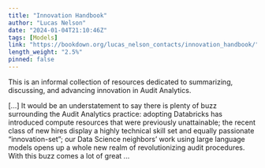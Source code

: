 ```yaml
---
title: "Innovation Handbook"
author: "Lucas Nelson"
date: "2024-01-04T21:10:46Z"
tags: [Models]
link: "https://bookdown.org/lucas_nelson_contacts/innovation_handbook/"
length_weight: "2.5%"
pinned: false
---
```


<p>This is an informal collection of resources dedicated to
summarizing, discussing, and advancing innovation in Audit
Analytics.</p> [...] It would be an understatement to say there is plenty of buzz surrounding the
Audit Analytics practice: adopting Databricks has introduced compute resources
that were previously unattainable; the recent class of new hires display a
highly technical skill set and equally passionate “innovation-set”; our Data
Science neighbors’ work using large language models opens up a whole new realm
of revolutionizing audit procedures. With this buzz comes a lot of great ...
